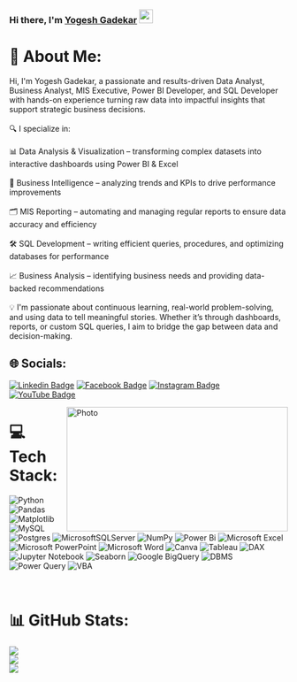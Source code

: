 ### Hi there, I'm <a href="https://skst.in" target="_blank">Yogesh Gadekar</a> <img src="https://media.giphy.com/media/hvRJCLFzcasrR4ia7z/giphy.gif" width="25px">

# 💫 About Me:
Hi, I'm Yogesh Gadekar, a passionate and results-driven Data Analyst, Business Analyst, MIS Executive, Power BI Developer, and SQL Developer with hands-on experience turning raw data into impactful insights that support strategic business decisions.<br><br>🔍 I specialize in:<br><br>📊 Data Analysis & Visualization – transforming complex datasets into interactive dashboards using Power BI & Excel<br><br>🧠 Business Intelligence – analyzing trends and KPIs to drive performance improvements<br><br>🗂️ MIS Reporting – automating and managing regular reports to ensure data accuracy and efficiency<br><br>🛠️ SQL Development – writing efficient queries, procedures, and optimizing databases for performance<br><br>📈 Business Analysis – identifying business needs and providing data-backed recommendations<br><br>💡 I'm passionate about continuous learning, real-world problem-solving, and using data to tell meaningful stories. Whether it’s through dashboards, reports, or custom SQL queries, I aim to bridge the gap between data and decision-making.



## 🌐 Socials:
[![Linkedin Badge](https://img.shields.io/badge/-LinkedIn-0e76a8?style=flat-square&logo=Linkedin&logoColor=white)](https://www.linkedin.com/in/yogesh-gadekar-a1231b189)
[![Facebook Badge](https://img.shields.io/badge/-Facebook-3b5998?style=flat-square&logo=facebook&logoColor=white)](https://www.facebook.com/sivaji.r.bhosale)
[![Instagram Badge](https://img.shields.io/badge/-Instagram-e4405f?style=flat-square&logo=Instagram&logoColor=white)](https://www.instagram.com/invites/contact/?i=1ewggiks2e4pb&utm_content=3k17m6w)
[![YouTube Badge](https://img.shields.io/badge/-YouTube-FF0000?style=flat-square&logo=YouTube&logoColor=white)](https://www.youtube.com/@teachexptdemoart)


<img align="right" alt="Photo" src="https://drive.google.com/uc?export=view&id=1tl36uTzKnFbysmyTlQH9qdPslXJOe53B" width="400" height="225" />


# 💻 Tech Stack:
![Python](https://img.shields.io/badge/python-3670A0?style=for-the-badge&logo=python&logoColor=ffdd54) ![Pandas](https://img.shields.io/badge/pandas-%23150458.svg?style=for-the-badge&logo=pandas&logoColor=white) ![Matplotlib](https://img.shields.io/badge/Matplotlib-%23ffffff.svg?style=for-the-badge&logo=Matplotlib&logoColor=black) ![MySQL](https://img.shields.io/badge/mysql-4479A1.svg?style=for-the-badge&logo=mysql&logoColor=white) ![Postgres](https://img.shields.io/badge/postgres-%23316192.svg?style=for-the-badge&logo=postgresql&logoColor=white) ![MicrosoftSQLServer](https://img.shields.io/badge/Microsoft%20SQL%20Server-CC2927?style=for-the-badge&logo=microsoft%20sql%20server&logoColor=white) ![NumPy](https://img.shields.io/badge/numpy-%23013243.svg?style=for-the-badge&logo=numpy&logoColor=white) ![Power Bi](https://img.shields.io/badge/power_bi-F2C811?style=for-the-badge&logo=powerbi&logoColor=black)
![Microsoft Excel](https://img.shields.io/badge/Microsoft_Excel-217346?style=for-the-badge&logo=microsoft-excel&logoColor=white)
![Microsoft PowerPoint](https://img.shields.io/badge/Microsoft_PowerPoint-B7472A?style=for-the-badge&logo=microsoft-powerpoint&logoColor=white)
![Microsoft Word](https://img.shields.io/badge/Microsoft_Word-2B579A?style=for-the-badge&logo=microsoft-word&logoColor=white)
![Canva](https://img.shields.io/badge/Canva-00C4CC?style=for-the-badge&logo=Canva&logoColor=white)
![Tableau](https://img.shields.io/badge/Tableau-E97627?style=for-the-badge&logo=Tableau&logoColor=white)
![DAX](https://img.shields.io/badge/DAX-4479A1?style=for-the-badge&logo=powerbi&logoColor=white)
![Jupyter Notebook](https://img.shields.io/badge/Jupyter_Notebook-F37626?style=for-the-badge&logo=jupyter&logoColor=white)
![Seaborn](https://img.shields.io/badge/Seaborn-3776AB?style=for-the-badge&logo=python&logoColor=white)
![Google BigQuery](https://img.shields.io/badge/Google_BigQuery-4285F4?style=for-the-badge&logo=google-cloud&logoColor=white)
![DBMS](https://img.shields.io/badge/DBMS-003B57?style=for-the-badge&logo=databricks&logoColor=white)
![Power Query](https://img.shields.io/badge/Power_Query-00C2D6?style=for-the-badge&logo=microsoft&logoColor=white)
![VBA](https://img.shields.io/badge/VBA-000080?style=for-the-badge&logo=visual-basic&logoColor=white)


</br>

# 📊 GitHub Stats:
![](https://github-readme-stats.vercel.app/api?username=GADEKAR328&theme=dark&hide_border=false&include_all_commits=false&count_private=false)<br/>
![](https://nirzak-streak-stats.vercel.app/?user=GADEKAR328&theme=dark&hide_border=false)<br/>
![](https://github-readme-stats.vercel.app/api/top-langs/?username=GADEKAR328&theme=dark&hide_border=false&include_all_commits=false&count_private=false&layout=compact)
